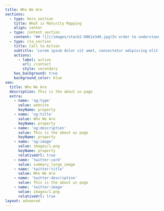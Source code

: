 ```yaml
---
title: Who We Are
sections:
  - type: hero_section
    title: What is Maturity Mapping
    align: center
  - type: content_section
    content: "## ![](/images/stock2-0861e340.jpg)In order to understand what Maturity Mapping is we’ll first explore three key terms, capability, maturity and mapping.\n\n### What do we mean by **capability**?\n\nA capability is the ability of a team or collection of teams to deliver an outcome.\_ Capabilities are composed of the actual day-to-day practises that people and teams do to deliver the outcome.\_ Therefore, to improve a capability, one needs to improve the underlying practises.\_\_\_\n\nWhilst some capabilities may be common across organisations, there are many others that are unique as they exist to serve the needs of that organisation and its customer.\_ Even where there are common capabilities across organisations, it is very likely that the practises are different.\_\n\n### What do we mean by **maturity**?\n\nMaturity is the consistency of performance and coherence of integration of the practises that compose a capability.\_ That is,\_\_Maturity can be thought of as the assessment of the consistency in performing the capability or practise and its coherence of integration with other capabilities or practises, and how improving its performance and integration creates more value for the organisation. I.e. we can consider a practise or capability as mature if any of the possible improvements would not create more value for the organisation in the current context.\_\n\n### What’s a **map**?\n\nMaturity Maps are a condensed visualisation of the network of capabilities and practices that organisations and teams use to meet the needs of their customers (and/or stakeholders). In maps space and position on the map have meaning. Capabilities and practices are positioned based on their maturity and visibility. This then allows us to see where they can and should move in order to improve the overall outcome by identifying what changes hold the most promise of improving the value to the organisation.\n\n### What is a Maturity **Map**?\n\n\\[MISSING TEXT] ? and allows us to visualise the changes that have to take place to better deliver th enables a shared way of understanding and discussing a complex area.\_ It moves conversations on from “It’s just not working” to “Our maturity in this particular practise is preventing us from meeting that need”.\_\_\n"
  - type: cta_section
    title: Call to Action
    subtitle: 'Lorem ipsum dolor sit amet, consectetur adipiscing elit.'
    actions:
      - label: action
        url: /contact
        style: secondary
    has_background: true
    background_color: blue
seo:
  title: Who We Are
  description: This is the about us page
  extra:
    - name: 'og:type'
      value: website
      keyName: property
    - name: 'og:title'
      value: Who We Are
      keyName: property
    - name: 'og:description'
      value: This is the about us page
      keyName: property
    - name: 'og:image'
      value: images/1.png
      keyName: property
      relativeUrl: true
    - name: 'twitter:card'
      value: summary_large_image
    - name: 'twitter:title'
      value: Who We Are
    - name: 'twitter:description'
      value: This is the about us page
    - name: 'twitter:image'
      value: images/1.png
      relativeUrl: true
layout: advanced
---
```

